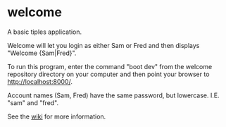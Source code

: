 # welcome
A basic tiples application.

Welcome will let you login as either Sam or Fred and then displays "Welcome {Sam|Fred}".

To run this program, enter the command "boot dev" from the welcome repository directory on your computer
and then point your browser to [http://localhost:8000/](http://localhost:8000/).

Account names (Sam, Fred) have the same password, but lowercase. I.E. "sam" and "fred".

See the [wiki](https://github.com/tiples/welcome/wiki) for more information.
